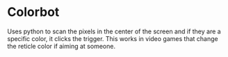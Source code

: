 # Colorbot

Uses python to scan the pixels in the center of the screen and if they are a specific color, it clicks the trigger. This works in video games that change the reticle color if aiming at someone.
